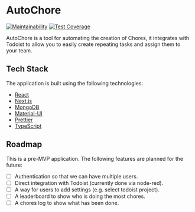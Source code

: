 # AutoChore

[![Maintainability](https://api.codeclimate.com/v1/badges/9fa11f65bbb6c9916ca8/maintainability)](https://codeclimate.com/github/foxleigh81/chores-cms/maintainability)
[![Test Coverage](https://api.codeclimate.com/v1/badges/9fa11f65bbb6c9916ca8/test_coverage)](https://codeclimate.com/github/foxleigh81/chores-cms/test_coverage)

AutoChore is a tool for automating the creation of Chores, it integrates with Todoist to allow you to easily
create repeating tasks and assign them to your team.

## Tech Stack

The application is built using the following technologies:

- [React](https://reactjs.org/)
- [Next.js](https://nextjs.org/)
- [MongoDB](https://www.mongodb.com/)
- [Material-UI](https://material-ui.com/)
- [Prettier](https://prettier.io/)
- [TypeScript](https://www.typescriptlang.org/)

## Roadmap

This is a pre-MVP application. The following features are planned for the future:

- [ ] Authentication so that we can have multiple users.  
- [ ] Direct integration with Todoist (currently done via node-red).  
- [ ] A way for users to add settings (e.g. select todoist project).  
- [ ] A leaderboard to show who is doing the most chores.  
- [ ] A chores log to show what has been done.  